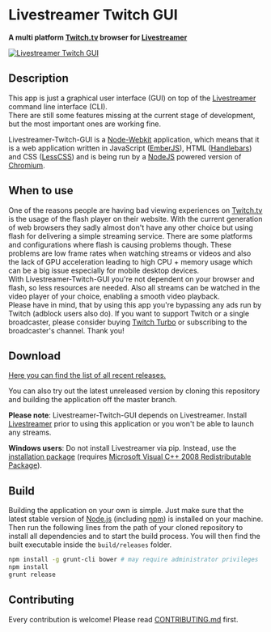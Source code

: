 Livestreamer Twitch GUI
===

**A multi platform [Twitch.tv][Twitch] browser for [Livestreamer][Livestreamer]**

[ ![Livestreamer Twitch GUI][Preview] ][Releases]


## Description

This app is just a graphical user interface (GUI) on top of the [Livestreamer][Livestreamer] command line interface (CLI).  
There are still some features missing at the current stage of development, but the most important ones are working fine.

Livestreamer-Twitch-GUI is a [Node-Webkit][NodeWebkit] application, which means that it is a web application written in JavaScript ([EmberJS][EmberJS]), HTML ([Handlebars][Handlebars]) and CSS ([LessCSS][LessCSS]) and is being run by a [NodeJS][Nodejs] powered version of [Chromium][Chromium].


## When to use

One of the reasons people are having bad viewing experiences on [Twitch.tv][Twitch] is the usage of the flash player on their website. With the current generation of web browsers they sadly almost don't have any other choice but using flash for delivering a simple streaming service. There are some platforms and configurations where flash is causing problems though. These problems are low frame rates when watching streams or videos and also the lack of GPU acceleration leading to high CPU + memory usage which can be a big issue especially for mobile desktop devices.  
With Livestreamer-Twitch-GUI you're not dependent on your browser and flash, so less resources are needed. Also all streams can be watched in the video player of your choice, enabling a smooth video playback.  
Please have in mind, that by using this app you're bypassing any ads run by Twitch (adblock users also do). If you want to support Twitch or a single broadcaster, please consider buying [Twitch Turbo][TwitchTurbo] or subscribing to the broadcaster's channel. Thank you!


## Download

[Here you can find the list of all recent releases.][Releases]

You can also try out the latest unreleased version by cloning this repository and building the application off the master branch.

**Please note**: Livestreamer-Twitch-GUI depends on Livestreamer. Install [Livestreamer][Livestreamer] prior to using this application or you won't be able to launch any streams.

**Windows users**: Do not install Livestreamer via pip. Instead, use the [installation package][Installation package] (requires [Microsoft Visual C++ 2008 Redistributable Package][Microsoft Visual C++ 2008 Redistributable Package]).


## Build

Building the application on your own is simple. Just make sure that the latest stable version of [Node.js][Nodejs] (including [npm][npm]) is installed on your machine.  
Then run the following lines from the path of your cloned repository to install all dependencies and to start the build process. You will then find the built executable inside the `build/releases` folder.

```bash
npm install -g grunt-cli bower # may require administrator privileges
npm install
grunt release
```


## Contributing

Every contribution is welcome! Please read [CONTRIBUTING.md][Contributing] first.



  [Preview]: https://cloud.githubusercontent.com/assets/467294/3655974/53894240-1181-11e4-9605-1b8f058f9420.png "Preview image"
  [Releases]: https://github.com/bastimeyer/livestreamer-twitch-gui/releases "Livestreamer Twitch GUI Releases"
  [Contributing]: https://github.com/bastimeyer/livestreamer-twitch-gui/blob/master/CONTRIBUTING.md
  [Livestreamer]: https://github.com/chrippa/livestreamer "Livestreamer"
  [Twitch]: http://twitch.tv "Twitch.tv"
  [TwitchTurbo]: http://twitch.tv/products/turbo "Twitch Turbo"
  [NodeWebkit]: https://github.com/rogerwang/node-webkit "Node-Webkit"
  [EmberJS]: http://emberjs.com/ "EmberJS"
  [Handlebars]: http://handlebarsjs.com/ "Handlebars.js"
  [LessCSS]: http://lesscss.org/ "LessCSS"
  [Chromium]: https://www.chromium.org/ "Chromium"
  [Microsoft Visual C++ 2008 Redistributable Package]: http://www.microsoft.com/en-us/download/details.aspx?id=29 "Microsoft Visual C++ 2008 Redistributable Package"
  [Installation package]: http://livestreamer.tanuki.se/en/latest/install.html#windows-binaries "Livestreamer installation package"
  [Nodejs]: http://nodejs.org "Node.js"
  [npm]: https://npmjs.org "Node Packaged Modules"
